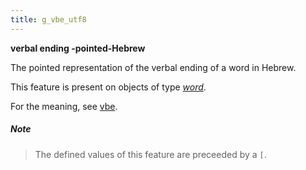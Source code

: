 ```yaml
---
title: g_vbe_utf8
---
```


**verbal ending -pointed-Hebrew**


The pointed representation of the verbal ending of a word in Hebrew.

This feature is present on objects of type [*word*](otype.md).

For the meaning, see [vbe](vbe.md).

##### Note
> The defined values of this feature are preceeded by a `[`.



